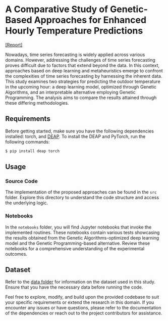 # A Comparative Study of Genetic-Based Approaches for Enhanced Hourly Temperature Predictions

[[Report]](/doc/report.pdf)


Nowadays, time series forecasting is widely applied across various domains. However, addressing the challenges of time series forecasting proves difficult due to factors that extend beyond the data. In this context, approaches based on deep learning and metaheuristics emerge to confront the complexities of time series forecasting by harnessing the inherent data. This study examines two strategies for predicting the outdoor temperature in the upcoming hour: a deep learning model, optimized through Genetic Algorithms, and an interpretable alternative employing Genetic Programming. The analysis aims to compare the results attained through these differing methodologies.

## Requirements
Before getting started, make sure you have the following dependencies installed:
torch, and [DEAP](https://deap.readthedocs.io).
To install the DEAP and PyTorch, run the following commands:
```bash
$ pip install deap torch
```

## Usage

### Source Code
The implementation of the proposed approaches can be found in the `src` folder. Explore this directory to understand the code structure and access the underlying logic.

### Notebooks
In the `notebooks` folder, you will find Jupyter notebooks that invoke the implemented routines. These notebooks contain various tests showcasing the results obtained from the Genetic Algorithms-optimized deep learning model and the Genetic Programming-based alternative. Review these notebooks for a comprehensive understanding of the experimental outcomes.

## Dataset
Refer to the [data folder](data) for information on the dataset used in this study. Ensure that you have the necessary data before running the code.

Feel free to explore, modify, and build upon the provided codebase to suit your specific requirements or extend the research in this domain. If you encounter any issues or have questions, please refer to the documentation of the dependencies or reach out to the project contributors for assistance.
